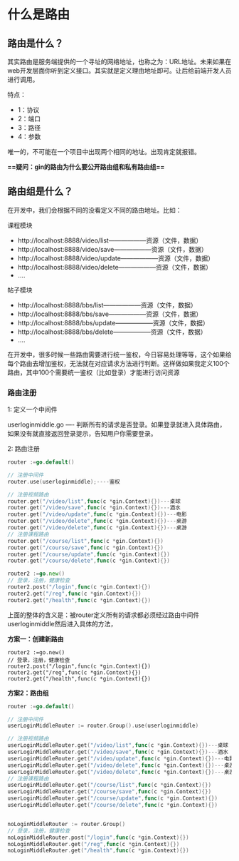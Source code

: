 # 什么是路由



## 路由是什么？

其实路由是服务端提供的一个寻址的网络地址，也称之为：URL地址。未来如果在web开发层面你听到定义接口。其实就是定义理由地址即可。让后给前端开发人员进行调用。

特点：

- 1：协议
- 2：端口
- 3：路径
- 4：参数

唯一的，不可能在一个项目中出现两个相同的地址。出现肯定就报错。

**==疑问：gin的路由为什么要公开路由组和私有路由组==**





## 路由组是什么？

在开发中，我们会根据不同的没看定义不同的路由地址。比如：

课程模块

- http://localhost:8888/video/list——————资源（文件，数据）
- http://localhost:8888/video/save——————资源（文件，数据）
- http://localhost:8888/video/update——————资源（文件，数据）
- http://localhost:8888/video/delete——————资源（文件，数据）
- ….

帖子模块

- http://localhost:8888/bbs/list——————资源（文件，数据）
- http://localhost:8888/bbs/save——————资源（文件，数据）
- http://localhost:8888/bbs/update——————资源（文件，数据）
- http://localhost:8888/bbs/delete——————资源（文件，数据）
- ….

在开发中，很多时候一些路由需要进行统一鉴权，今日容易处理等等，这个如果给每个路由去增加鉴权，无法就在对应请求方法进行判断。这样做如果我定义100个路由，其中100个需要统一鉴权（比如登录）才能进行访问资源



### 路由注册

1: 定义一个中间件

userloginmiddle.go —- 判断所有的请求是否登录。如果登录就进入具体路由，如果没有就直接返回登录提示，告知用户你需要登录。

2:  路由注册

```go
router :=go.default()

// 注册中间件
router.use(userloginmiddle);----鉴权

// 注册视频路由
router.get("/video/list",func(c *gin.Context){})---桌球
router.get("/video/save",func(c *gin.Context){})---酒水
router.get("/video/update",func(c *gin.Context){})---电影
router.get("/video/delete",func(c *gin.Context){})---桌游
router.get("/video/delete",func(c *gin.Context){})---桌游
// 注册课程路由
router.get("/course/list",func(c *gin.Context){})
router.get("/course/save",func(c *gin.Context){})
router.get("/course/update",func(c *gin.Context){})
router.get("/course/delete",func(c *gin.Context){})

router2 :=go.new()
// 登录，注册，健康检查
router2.post("/login",func(c *gin.Context){})
router2.get("/reg",func(c *gin.Context){})
router2.get("/health",func(c *gin.Context){})

```

上面的整体的含义是：被router定义所有的请求都必须经过路由中间件userloginmiddle然后进入具体的方法，

**方案一：创建新路由**

```
router2 :=go.new()
// 登录，注册，健康检查
router2.post("/login",func(c *gin.Context){})
router2.get("/reg",func(c *gin.Context){})
router2.get("/health",func(c *gin.Context){})
```

**方案2：路由组**

```go
router :=go.default()

// 注册中间件
userLoginMiddleRouter := router.Group().use(userloginmiddle)

// 注册视频路由
userLoginMiddleRouter.get("/video/list",func(c *gin.Context){})---桌球
userLoginMiddleRouter.get("/video/save",func(c *gin.Context){})---酒水
userLoginMiddleRouter.get("/video/update",func(c *gin.Context){})---电影
userLoginMiddleRouter.get("/video/delete",func(c *gin.Context){})---桌游
userLoginMiddleRouter.get("/video/delete",func(c *gin.Context){})---桌游
// 注册课程路由
userLoginMiddleRouter.get("/course/list",func(c *gin.Context){})
userLoginMiddleRouter.get("/course/save",func(c *gin.Context){})
userLoginMiddleRouter.get("/course/update",func(c *gin.Context){})
userLoginMiddleRouter.get("/course/delete",func(c *gin.Context){})


noLoginMiddleRouter := router.Group()
// 登录，注册，健康检查
noLoginMiddleRouter.post("/login",func(c *gin.Context){})
noLoginMiddleRouter.get("/reg",func(c *gin.Context){})
noLoginMiddleRouter.get("/health",func(c *gin.Context){})

```







